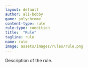 ```yaml
---
layout: default
author: ali-bobby
game: polychrome
content-type: rule
rule-type: condition
title:  "Rule"
tagline: rule
name: rule
image: assets/images/rules/rule.png
---
```


Description of the rule.
